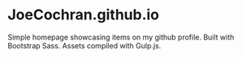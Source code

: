 # JoeCochran.github.io

Simple homepage showcasing items on my github profile. Built with Bootstrap Sass. Assets compiled with Gulp.js.

